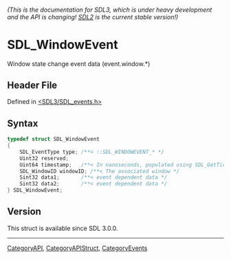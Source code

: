###### (This is the documentation for SDL3, which is under heavy development and the API is changing! [SDL2](https://wiki.libsdl.org/SDL2/) is the current stable version!)
# SDL_WindowEvent

Window state change event data (event.window.*)

## Header File

Defined in [<SDL3/SDL_events.h>](https://github.com/libsdl-org/SDL/blob/main/include/SDL3/SDL_events.h)

## Syntax

```c
typedef struct SDL_WindowEvent
{
    SDL_EventType type; /**< ::SDL_WINDOWEVENT_* */
    Uint32 reserved;
    Uint64 timestamp;   /**< In nanoseconds, populated using SDL_GetTicksNS() */
    SDL_WindowID windowID; /**< The associated window */
    Sint32 data1;       /**< event dependent data */
    Sint32 data2;       /**< event dependent data */
} SDL_WindowEvent;
```

## Version

This struct is available since SDL 3.0.0.

----
[CategoryAPI](CategoryAPI), [CategoryAPIStruct](CategoryAPIStruct), [CategoryEvents](CategoryEvents)

